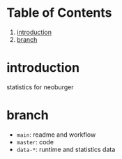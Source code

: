 
# Table of Contents

1.  [introduction](#org788541f)
2.  [branch](#org7b55d82)



<a id="org788541f"></a>

# introduction

statistics for neoburger


<a id="org7b55d82"></a>

# branch

-   `main`: readme and workflow
-   `master`: code
-   `data-*`: runtime and statistics data

